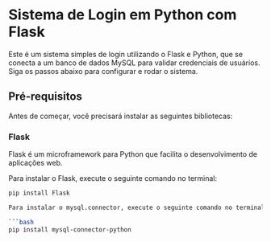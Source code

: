 # Sistema de Login em Python com Flask

Este é um sistema simples de login utilizando o Flask e Python, que se conecta a um banco de dados MySQL para validar credenciais de usuários. Siga os passos abaixo para configurar e rodar o sistema.

## Pré-requisitos

Antes de começar, você precisará instalar as seguintes bibliotecas:

### Flask
Flask é um microframework para Python que facilita o desenvolvimento de aplicações web.

Para instalar o Flask, execute o seguinte comando no terminal:

```bash
pip install Flask

Para instalar o mysql.connector, execute o seguinte comando no terminal:

```bash
pip install mysql-connector-python
